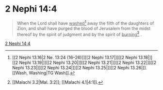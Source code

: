 # 2 Nephi 14:4

> When the Lord shall have <u>washed</u>[^a] away the filth of the daughters of Zion, and shall have purged the blood of Jerusalem from the midst thereof by the spirit of judgment and by the spirit of <u>burning</u>[^b] .

[2 Nephi 14:4](https://www.churchofjesuschrist.org/study/scriptures/bofm/2-ne/14?lang=eng&id=p4#p4)


[^a]: [[2 Nephi 13.16|2 Ne. 13:24 (16–26)]][[2 Nephi 13.17|]][[2 Nephi 13.18|]][[2 Nephi 13.19|]][[2 Nephi 13.20|]][[2 Nephi 13.21|]][[2 Nephi 13.22|]][[2 Nephi 13.23|]][[2 Nephi 13.24|]][[2 Nephi 13.25|]][[2 Nephi 13.26|]]. [[Wash, Washing|TG Wash]].  
[^b]: [[Malachi 3.2|Mal. 3:2]]; [[Malachi 4.1|4:1]].  
